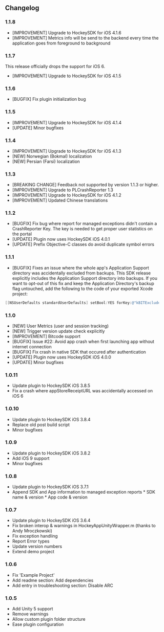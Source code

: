 ## Changelog

### 1.1.8

* [IMPROVEMENT] Upgrade to HockeySDK for iOS 4.1.6
* [IMPROVEMENT] Metrics info will be send to the backend every time the application goes from foreground to background

### 1.1.7
This release officially drops the support for iOS 6.

* [IMPROVEMENT] Upgrade to HockeySDK for iOS 4.1.5

### 1.1.6
* [BUGFIX] Fix plugin initialization bug

### 1.1.5
* [IMPROVEMENT] Upgrade to HockeySDK for iOS 4.1.4
* [UPDATE] Minor bugfixes

### 1.1.4
* [IMPROVEMENT] Upgrade to HockeySDK for iOS 4.1.3
* [NEW] Norwegian (Bokmal) localization
* [NEW] Persian (Farsi) localization

### 1.1.3
* [BREAKING CHANGE] Feedback not supported by version 1.1.3 or higher.
* [IMPROVEMENT] Upgrade to PLCrashReporter 1.3
* [IMPROVEMENT] Upgrade to HockeySDK for iOS 4.1.2
* [IMPROVEMENT] Updated Chinese translations

### 1.1.2
* [BUGFIX] Fix bug where report for managed exceptions didn't contain a CrashReporter Key. The key is needed to get proper user statistics on the portal
* [UPDATE] Plugin now uses HockeySDK iOS 4.0.1
* [UPDATE] Prefix Objective-C classes do avoid duplicate symbol errors

### 1.1.1

* [BUGFIX] Fixes an issue where the whole app's Application Support directory was accidentally excluded from backups.
This SDK release explicitly includes the Application Support directory into backups. If you want to opt-out of this fix and keep the Application Directory's backup flag untouched, add the following to the code of your exported Xcode project:

```objectivec
[[NSUserDefaults standardUserDefaults] setBool:YES forKey:@"kBITExcludeApplicationSupportFromBackup"];
```

### 1.1.0
* [NEW] User Metrics (user and session tracking)
* [NEW] Trigger version update check explicitly
* [IMPROVEMENT] Bitcode support
* [BUGFIX] Issue #22: Avoid app crash when first launching app without internet connection 
* [BUGFIX] Fix crash in native SDK that occured after authentication
* [UPDATE] Plugin now uses HockeySDK iOS 4.0.0
* [UPDATE] Minor bugfixes

### 1.0.11

* Update plugin to HockeySDK iOS 3.8.5
* Fix a crash where appStoreReceiptURL was accidentally accessed on iOS 6

### 1.0.10

* Update plugin to HockeySDK iOS 3.8.4
* Replace old post build script 
* Minor bugfixes

### 1.0.9

* Update plugin to HockeySDK iOS 3.8.2
* Add iOS 9 support
* Minor bugfixes

### 1.0.8

* Update plugin to HockeySDK iOS 3.7.1
* Append SDK and App information to managed exception reports
		* SDK name & version
		* App code & version

### 1.0.7

* Update plugin to HockeySDK iOS 3.6.4
* Fix broken interop & warnings in HockeyAppUnityWrapper.m (thanks to Andy Mroczkowski)
* Fix exception handling
* Report Error types
* Update version numbers
* Extend demo project
 
### 1.0.6

* Fix 'Example Project'
* Add readme section: Add dependencies
* Add entry in troubleshooting section: Disable ARC

### 1.0.5

* Add Unity 5 support
* Remove warnings
* Allow custom plugin folder structure
* Ease plugin configuration
